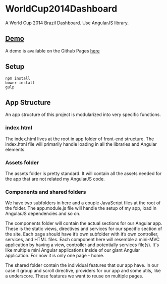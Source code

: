 WorldCup2014Dashboard
===============
A World Cup 2014 Brazil Dashboard. Use AngularJS library. 

## [Demo](http://northerneyes.github.io/WorldCup2014Dashboard)
A demo is available on the Github Pages [here](http://northerneyes.github.io/WorldCup2014Dashboard)

## Setup
````
npm install
bower install
gulp
````

## App Structure
An app structure of this project is modularized into very specific functions. 

### index.html

The index.html lives at the root in app folder of front-end structure. The index.html file will primarily handle loading in all the libraries and Angular elements.

### Assets folder
The assets folder is pretty standard. It will contain all the assets needed for the app that are not related my AngularJS code.

### Components and shared folders
We have two subfolders in here and a couple JavaScript files at the root of the folder. The app.module.js file will handle the setup of my app, load in AngularJS dependencies and so on. 

The components folder will contain the actual sections for our Angular app. These is the static views, directives and services for our specific section of the site. Each page should have it’s own subfolder with it’s own controller, services, and HTML files. Each component here will resemble a mini-MVC application by having a view, controller and potentially services file(s). It's like multiple mini Angular applications inside of our giant Angular application. For now it is only one page - home.

The shared folder contain the individual features that our app have. In our case it group and scroll directive, providers for our app and some utils, like a underscore. These features we want to reuse on multiple pages.